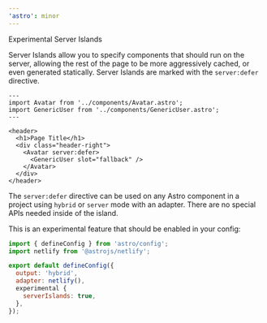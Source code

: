 ```yaml
---
'astro': minor
---
```


Experimental Server Islands

Server Islands allow you to specify components that should run on the server, allowing the rest of the page to be more aggressively cached, or even generated statically. Server Islands are marked with the `server:defer` directive.

```astro
---
import Avatar from '../components/Avatar.astro';
import GenericUser from '../components/GenericUser.astro';
---

<header>
  <h1>Page Title</h1>
  <div class="header-right">
    <Avatar server:defer>
      <GenericUser slot="fallback" />
    </Avatar>
  </div>
</header>
```

The `server:defer` directive can be used on any Astro component in a project using `hybrid` or `server` mode with an adapter. There are no special APIs needed inside of the island.

This is an experimental feature that should be enabled in your config:

```js
import { defineConfig } from 'astro/config';
import netlify from '@astrojs/netlify';

export default defineConfig({
  output: 'hybrid',
  adapter: netlify(),
  experimental {
    serverIslands: true,
  },
});
```
